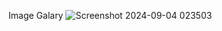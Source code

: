 Image Galary
![Screenshot 2024-09-04 023503](https://github.com/user-attachments/assets/338d8a5a-6581-4c2b-b924-340a49717565)
